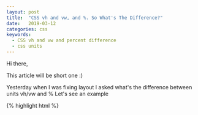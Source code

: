 ```yaml
---
layout: post
title:  "CSS vh and vw, and %. So What's The Difference?"
date:   2019-03-12 
categories: css
keywords:
  - CSS vh and vw and percent difference
  - css units
---
```

Hi there,

This article will be short one :) 

Yesterday when I was fixing layout I asked what's the difference between units vh/vw and % 
Let's see an example 

{% highlight html %}
    <style> 
      .vw-style {
        width: 50vw;
        background-color: green;
      }
    
      .percent-style {
        width: 50%;
        background-color: red;
      }
    
    </style>
    
    
    <div class="percent-style">50%</div> 
    <div class="vw-style">50vw</div>
{% endhighlight %}

Looks like both is going to take 50 percent of width of the viewport. And that's right. in this case it will give you exactly the same result.

![50 percents width image](/assets/Screenshot 2019-03-13 at 9.34.27 AM.png)

Now let's see slightly different case. We will put our divs into parent div which has width set to 50%:

{% highlight html %}
    <style>
      .vw-style {
        width: 50vw;
        background-color: green;
      }
      
      .percent-style {
        width: 50%;
        background-color: red;
      }
        
      .parent {
        padding: 10px;
        width: 50%;
        background-color: yellow;
      }
    </style>
    
    <div class="parent"> 
        <div class="percent-style">50%</div> 
    </div> 
        
    <div class="parent"> 
        <div class="vw-style">50vw</div> 
    </div>
{% endhighlight %}

In this case child div with width 50% will take 50% of parent's width and child div with width 50vw will still keep 50% of viewport (the browser window size) and not parent div. 
Like this: 

![50% in 50%](/assets/Screenshot 2019-03-13 at 9.33.20 AM.png)

That's all the difference. VW and VH - those are viewport-percentage units.

| Unit | Meaning |
|------|---------|
| **vw** | 1/100th viewport width |
| **vh** | 1/100th viewport height |
| **vmin** | 1/100th of the smallest side |
| **vmax** | 1/100th of the largest side |


Hopefully it will help!